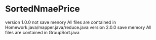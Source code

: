 # SortedNmaePrice
version 1.0.0 not save menory
All files are contained in Homework.java/mapper.java/reduce.java
version 2.0.0 save memory
All files are contained in GroupSort.java
